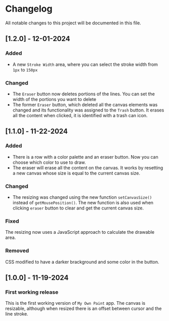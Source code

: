 # Changelog
All notable changes to this project will be documented in this file.

## [1.2.0] - 12-01-2024
### Added

- A new `Stroke Width` area, where you can select the stroke width from `1px` to `150px`

### Changed

- The `Eraser` button now deletes portions of the lines. You can set the width of the portions you want to delete
- The former `Eraser` button, which deleted all the canvas elements was changed and its functionality was assigned to the `Trash` button. It erases all the content when clicked, it is identified with a trash can icon.

## [1.1.0] - 11-22-2024
### Added

- There is a row with a color palette and an eraser button. Now you can choose which color to use to draw.
- The eraser will erase all the content on the canvas. It works by resetting a new canvas whose size is equal to the current canvas size.

### Changed

- The resizing was changed using the new function `setCanvasSize()` instead of `getMousePosition()`. The new function is also used when clicking `eraser` button to clear and get the current canvas size.

### Fixed

The resizing now uses a JavaScript approach to calculate the drawable area.

### Removed

CSS modified to have a darker brackground and some color in the button.

## [1.0.0] - 11-19-2024
### First working release

This is the first working version of `My Own Paint` app. The canvas is resizable, although when resized there is an offset between cursor and the line stroke.
